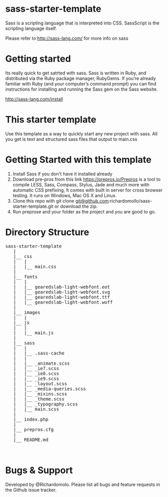 # sass-starter-template

Sass is a scripting language that is interpreted into CSS. SassScript is the scripting language itself. 

Please refer to http://sass-lang.com/ for more info on sass

# Getting started 

Its really quick to get satrted with sass. Sass is written in Ruby, and distributed via the Ruby package manager, RubyGems. If you’re already familiar with Ruby (and your computer’s command prompt) you can find instructions for installing and running the Sass gem on the Sass website.

http://sass-lang.com/install

# This starter template

Use this template as a way to quickly start any new project with sass. All you get is text and structured sass files that output to main.css

# Getting Started with this template

1. Install Sass if you don't have it installed already
2. Download pre-pros from this link https://prepros.io/Prepros is a tool to compile LESS, Sass, Compass, Stylus, Jade and much more with automatic CSS prefixing, It comes with built in server for cross browser testing. It runs on Windows, Mac OS X and Linux.
3. Clone this repo with git clone git@github.com:richardomollo/sass-starter-template.git or download the zip.
4. Run preprose and your folder as the project and you are good to go. 

# Directory Structure

<pre>
sass-starter-template
   |
   |__ css
   |   |
   |   |__ main.css
   |   
   |__ fonts
   |   |
   |   |__ gearedslab-light-webfont.eot
   |   |__ gearedslab-light-webfont.svg
   |   |__ gearedslab-light-webfont.ttf
   |   |__ gearedslab-light-webfont.woff
   |   
   |__ images
   |   |
   |__ js
   |   |
   |   |__ main.js
   |   
   |__ sass
   |   |
   |   |__ .sass-cache
   |   |
   |   |__ _animate.scss
   |   |__ _ie7.scss
   |   |__ _ie8.scss
   |   |__ _ie9.scss
   |   |__ _layout.scss
   |   |__ _media-queries.scss
   |   |__ _mixins.scss
   |   |__ _theme.scss
   |   |__ _typography.scss
   |   |__ main.scss
   |
   |__ index.php
   |   
   |__ prepros.cfg
   |
   |__ README.md
   
 </pre>

# Bugs & Support

Developed by @Richardomolo. Please list all bugs and feature requests in the Github issue tracker.
